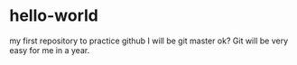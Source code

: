 # hello-world
my first repository to practice github
I will be git master
ok?
Git will be very easy for me in a year.
